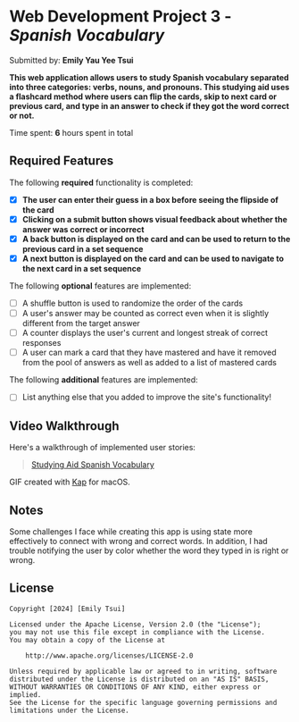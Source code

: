 # Web Development Project 3 - *Spanish Vocabulary*

Submitted by: **Emily Yau Yee Tsui**

**This web application allows users to study Spanish vocabulary separated into three categories: verbs, nouns, and pronouns. This studying aid uses a flashcard method where users can flip the cards, skip to next card or previous card, and type in an answer to check if they got the word correct or not.**

Time spent: **6** hours spent in total

## Required Features

The following **required** functionality is completed:

- [X] **The user can enter their guess in a box before seeing the flipside of the card**
- [X] **Clicking on a submit button shows visual feedback about whether the answer was correct or incorrect**
- [X] **A back button is displayed on the card and can be used to return to the previous card in a set sequence**
- [X] **A next button is displayed on the card and can be used to navigate to the next card in a set sequence**

The following **optional** features are implemented:

- [ ] A shuffle button is used to randomize the order of the cards
- [ ] A user's answer may be counted as correct even when it is slightly different from the target answer
- [ ] A counter displays the user's current and longest streak of correct responses
- [ ] A user can mark a card that they have mastered and have it removed from the pool of answers as well as added to a list of mastered cards

The following **additional** features are implemented:

* [ ] List anything else that you added to improve the site's functionality!

## Video Walkthrough

Here's a walkthrough of implemented user stories:

<blockquote class="imgur-embed-pub" lang="en" data-id="a/YMGsppj"  ><a href="//imgur.com/a/YMGsppj">Studying Aid Spanish Vocabulary</a></blockquote><script async src="//s.imgur.com/min/embed.js" charset="utf-8"></script>

GIF created with [Kap](https://getkap.co/) for macOS.

## Notes

Some challenges I face while creating this app is using state more effectively to connect with wrong and correct words. In addition, I had trouble notifying the user by color whether the word they typed in is right or wrong.

## License

    Copyright [2024] [Emily Tsui]

    Licensed under the Apache License, Version 2.0 (the "License");
    you may not use this file except in compliance with the License.
    You may obtain a copy of the License at

        http://www.apache.org/licenses/LICENSE-2.0

    Unless required by applicable law or agreed to in writing, software
    distributed under the License is distributed on an "AS IS" BASIS,
    WITHOUT WARRANTIES OR CONDITIONS OF ANY KIND, either express or implied.
    See the License for the specific language governing permissions and
    limitations under the License.
